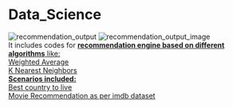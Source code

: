 # Data_Science
![recommendation_output](https://user-images.githubusercontent.com/46343406/183619863-8e4ca5e6-2910-4ffc-9f45-2fa41b894d53.png)
![recommendation_output_image](https://user-images.githubusercontent.com/46343406/183619874-94c9def3-821e-4e14-b76e-3ab676d1aa7d.png)
<br/>
It includes codes for **<u>recommendation engine based on different algorithms** like:<br/>
Weighted Average<br/>
K Nearest Neighbors<br/>
<u>**Scenarios included:** <br/>
Best country to live<br/>
Movie Recommendation as per imdb dataset<br/>
